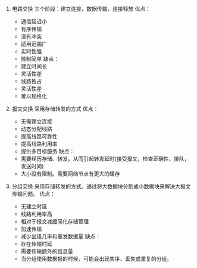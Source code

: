 1. 电路交换
三个阶段：建立连接，数据传输，连接释放
优点：
    - 通信延迟小
    - 有序传输
    - 没有冲突
    - 适用范围广
    - 实时性强
    - 控制简单
缺点：
    - 建立时间长
    - 灵活性差
    - 线路独占
    - 灵活性差
    - 难以规格化

2. 报文交换
采用存储转发的方式
优点：
    - 无需建立连接
    - 动态分配线路
    - 提高线路可靠性
    - 提高线路利用率
    - 提供多目标服务
缺点：
    - 需要经历存储、转发。从而引起转发延时(接受报文，检查正确性，排队，发送时间)
    - 大小没有限制。需要网络节点有更大的缓存

3. 分组交换
采用存储转发的方式。通过将大数据块分割成小数据块来解决大报文传输问题。
优点：
    - 无建立时延
    - 线路利用率高
    - 相对于报文减缓简化存储管理
    - 加速传输
    - 减少出错几率和重发数据量
缺点：
    - 存在传输时延
    - 需要传输额外的信息量
    - 当分组使用数据报的时候，可能会出现失序、丢失或重复的分组。